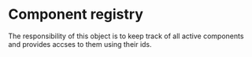 # Component registry

The responsibility of this object is to keep track of all active components and provides accses to them using their ids.